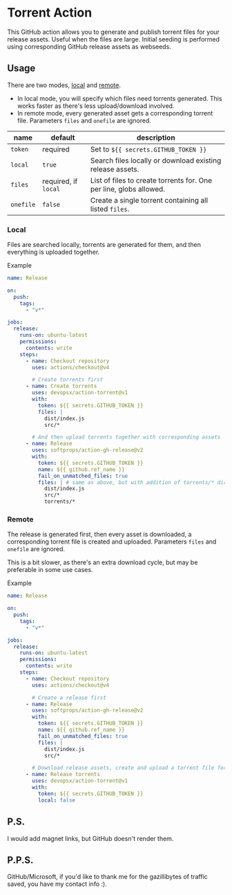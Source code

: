 # Torrent Action

This GitHub action allows you to generate and publish torrent files for your release assets. Useful when the files are large. Initial seeding is performed using corresponding GitHub release assets as webseeds.

## Usage

There are two modes, [local](#local) and [remote](#remote).

- In local mode, you will specify which files need torrents generated. This works faster as there's less upload/download involved.
- In remote mode, every generated asset gets a corresponding torrent file. Parameters `files` and `onefile` are ignored.

| name      | default              | description                                                        |
| --------- | -------------------- | ------------------------------------------------------------------ |
| `token`   | required             | Set to `${{ secrets.GITHUB_TOKEN }}`                               |
| `local`   | `true`               | Search files locally or download existing release assets.          |
| `files`   | required, if `local` | List of files to create torrents for. One per line, globs allowed. |
| `onefile` | `false`              | Create a single torrent containing all listed `files`.             |

### Local

Files are searched locally, torrents are generated for them, and then everything is uploaded together.

Example

```yaml
name: Release

on:
  push:
    tags:
      - "v*"

jobs:
  release:
    runs-on: ubuntu-latest
    permissions:
      contents: write
    steps:
      - name: Checkout repository
        uses: actions/checkout@v4

        # Create torrents first
      - name: Create torrents
        uses: devopsx/action-torrent@v1
        with:
          token: ${{ secrets.GITHUB_TOKEN }}
          files: |
            dist/index.js
            src/*

        # And then upload torrents together with corresponding assets
      - name: Release
        uses: softprops/action-gh-release@v2
        with:
          token: ${{ secrets.GITHUB_TOKEN }}
          name: ${{ github.ref_name }}
          fail_on_unmatched_files: true
          files: | # same as above, but with addition of torrents/* directory
            dist/index.js
            src/*
            torrents/*
```

### Remote

The release is generated first, then every asset is downloaded, a corresponding torrent file is created and uploaded. Parameters `files` and `onefile` are ignored.

This is a bit slower, as there's an extra download cycle, but may be preferable in some use cases.

Example

```yaml
name: Release

on:
  push:
    tags:
      - "v*"

jobs:
  release:
    runs-on: ubuntu-latest
    permissions:
      contents: write
    steps:
      - name: Checkout repository
        uses: actions/checkout@v4

        # Create a release first
      - name: Release
        uses: softprops/action-gh-release@v2
        with:
          token: ${{ secrets.GITHUB_TOKEN }}
          name: ${{ github.ref_name }}
          fail_on_unmatched_files: true
          files: |
            dist/index.js
            src/*

        # Download release assets, create and upload a torrent file for each one
      - name: Release torrents
        uses: devopsx/action-torrent@v1
        with:
          token: ${{ secrets.GITHUB_TOKEN }}
          local: false
```

## P.S.

I would add magnet links, but GitHub doesn't render them.

## P.P.S.

GitHub/Microsoft, if you'd like to thank me for the gazillibytes of traffic saved, you have my contact info :).

